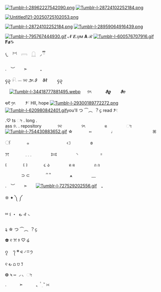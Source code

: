 [![Tumblr-l-28962227542090.png](https://i.postimg.cc/XNmck27F/Tumblr-l-28962227542090.png)](https://postimg.cc/Rq1HMLtV)
[![Tumblr-l-28724102252184.png](https://i.postimg.cc/KzVLQzFF/Tumblr-l-28724102252184.png)](https://postimg.cc/MM7vpzvr)

[![Untitled121-20250725102053.png](https://i.postimg.cc/90t7hhvw/Untitled121-20250725102053.png)](https://postimg.cc/m1kDY0ZT)

[![Tumblr-l-28724102252184.png](https://i.postimg.cc/KzVLQzFF/Tumblr-l-28724102252184.png)](https://postimg.cc/MM7vpzvr)
[![Tumblr-l-28959064916439.png](https://i.postimg.cc/ydNXvtZh/Tumblr-l-28959064916439.png)](https://postimg.cc/mc0HrdVh)

  
  
  

  [![Tumblr-l-795767444930.gif](https://i.postimg.cc/L5Sn8TJW/Tumblr-l-795767444930.gif)](https://postimg.cc/bD6z61H0) 𝓝 𝑬.ꪗм 𝐀 ℛ [![Tumblr-l-600576707916.gif](https://i.postimg.cc/NFbJNdmq/Tumblr-l-600576707916.gif)](https://postimg.cc/FkdVzgTD) 𝐅𝒂♑︎
    
  
  
  

𐔌　𓋫　𓇯　𓉸　◞ ྀི


. ︶  ➣   ₊ 

၄၃   𓍯    𓋭    ୨୧    ౨ৎ    𝜗  ϑℓ　    ၄၃

　[![Tumblr-l-34418777881495.webp](https://i.postimg.cc/Kjw1P2j1/Tumblr-l-34418777881495.webp)](https://postimg.cc/XBKNWtwW)   ୭ৎ　 　  𝝑𝝔　  𝝑𝑒　  

  ໑᱖          ꪆৎ　  𑁥𓍢    HII, hope
[![Tumblr-l-29300189772272.png](https://i.postimg.cc/TP0hkmhM/Tumblr-l-29300189772272.png)](https://postimg.cc/8FF1c7ht)
 [![Tumblr-l-620980842401.gif](https://i.postimg.cc/MH2kV3xW/Tumblr-l-620980842401.gif)](https://postimg.cc/YG3yw3hV)you'll  つ      ⏜︵      ︖    ᧔
read    𑁥𓏲

.♡ ts      ೀ . long .  
ass ୭.  .
repository ⠀⠀⠀ ⠀ ୨୧ ⠀⠀⠀⠀ ⠀ ୨ৎ ⠀⠀⠀⠀ ⠀ ฅ ⠀⠀⠀⠀ ⠀ ೀ
[![Tumblr-l-754430883652.gif](https://i.postimg.cc/K8WSN8Dc/Tumblr-l-754430883652.gif)](https://postimg.cc/RWwDC9Y2)
☆ ⠀⠀⠀ ⠀ ⑅ ⠀⠀⠀⠀ ⠀ ♩ ⠀⠀⠀⠀ ⠀ ⠀⠀⠀⠀ ⠀ ꕤ

𓋜 ⠀⠀⠀ ⠀ ๑ ⠀⠀⠀⠀ ⠀ ⠀⠀⠀⠀ ⠀ ‹𝟹 ⠀⠀⠀⠀ ⠀ ʚ

ꔫ ⠀⠀⠀ ⠀ 𓈒 𓈒 𓈒 ⠀⠀⠀⠀ ⠀ 𐂯 ⠀⠀⠀⠀ ⠀ ◝ ⠀ ⠀⠀⠀⠀⠀ ᵎᵎ

꒰ ⠀⠀⠀ ⠀ ꒰ ꒱ ⠀⠀⠀ ⠀ ૮ ა ⠀⠀⠀⠀ ⠀ ฅ ฅ ⠀⠀⠀⠀ ⠀ ก ก

‌ ⠀⠀⠀ ⠀ ⊃ ⊂ ⠀⠀⠀ ⠀ ՞ ՞ ⠀⠀⠀⠀ ⠀ ‎ﻌ ⠀⠀⠀⠀ ⠀ ﹏

. ︶  ➣  [![Tumblr-l-727529202556.gif](https://i.postimg.cc/nc9Zs7JV/Tumblr-l-727529202556.gif)](https://postimg.cc/QHDvwFCv) ₊  

❊                       ✦         ༽      ༼

ྌ    ꒰      ・ ‌                 ౿         ꘩      ᭥

 𑂅      ☆      つ      ⏜︵      ︖    ᧔

✿    ୧         ꕮ        ꣑       ♡       ໒

၇  ㅤ᭢     ܍      ⪨      ৴      ⌑      ꪆ

୧            ౿      ⩍      ⩌           ꒸

◍     ५     ⑅      ◞     ◟     ೀ

.   ➣   ₊ 
 ִ    ۫      ࣪   ׅ      ʾʿ    ›‹
